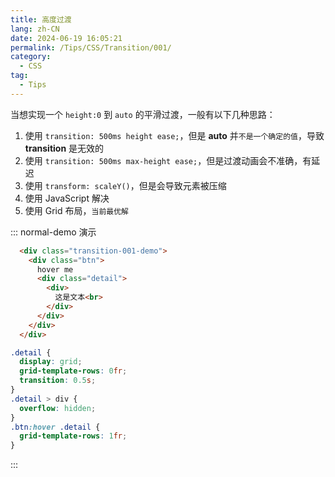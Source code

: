 ```yaml
---
title: 高度过渡
lang: zh-CN
date: 2024-06-19 16:05:21
permalink: /Tips/CSS/Transition/001/
category:
  - CSS
tag:
  - Tips
---
```


当想实现一个 `height:0` 到 `auto` 的平滑过渡，一般有以下几种思路：

1. 使用 `transition: 500ms height ease;`，但是 **auto** 并`不是一个确定的值`，导致 **transition** 是无效的
2. 使用 `transition: 500ms max-height ease;`，但是过渡动画会不准确，有延迟
3. 使用 `transform: scaleY()`，但是会导致元素被压缩
4. 使用 JavaScript 解决
5. 使用 Grid 布局，`当前最优解`

::: normal-demo 演示

```html
  <div class="transition-001-demo">
    <div class="btn">
      hover me
      <div class="detail">
        <div>
          这是文本<br>
        </div>
      </div>
    </div>
  </div>
```

```css
.detail {
  display: grid;
  grid-template-rows: 0fr;
  transition: 0.5s;
}
.detail > div {
  overflow: hidden;
}
.btn:hover .detail {
  grid-template-rows: 1fr;
}
```
:::


